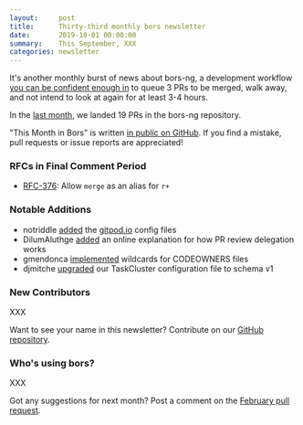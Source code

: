 ```yaml
---
layout:     post
title:      Thirty-third monthly bors newsletter
date:       2019-10-01 00:00:00
summary:    This September, XXX
categories: newsletter
---
```


It's another monthly burst of news about bors-ng, a development workflow [you can be confident enough in](https://twitter.com/duckinator/status/1176922838844006400) to queue 3 PRs to be merged, walk away, and not intend to look at again for at least 3-4 hours.

In the [last month](https://github.com/bors-ng/bors-ng/pulls?utf8=%E2%9C%93&q=is%3Apr%20is%3Amerged%20closed%3A2019-09-01..2019-09-30),
we landed 19 PRs in the bors-ng repository.

"This Month in Bors" is written [in public on GitHub][GitHub for TMiB].
If you find a mistake, pull requests or issue reports are appreciated!

[GitHub for TMiB]: https://github.com/bors-ng/bors-ng.github.io


### RFCs in Final Comment Period

* [RFC-376](https://forum.bors.tech/t/allow-merge-as-an-alias-for-r/376): Allow `merge` as an alias for `r+`


### Notable Additions

* notriddle [added](https://github.com/bors-ng/bors-ng/pull/758) the [gitpod.io](https://gitpod.io) config files
* DilumAluthge [added](https://github.com/bors-ng/bors-ng/pull/755) an online explanation for how PR review delegation works
* gmendonca [implemented](https://github.com/bors-ng/bors-ng/pull/753) wildcards for CODEOWNERS files
* djmitche [upgraded](https://github.com/bors-ng/bors-ng/pull/749) our TaskCluster configuration file to schema v1


### New Contributors

XXX

Want to see your name in this newsletter? Contribute on our [GitHub repository](https://github.com/bors-ng/bors-ng).


### Who's using bors?

XXX

Got any suggestions for next month?
Post a comment on the [February pull request](https://github.com/bors-ng/bors-ng.github.io/pull/90).
